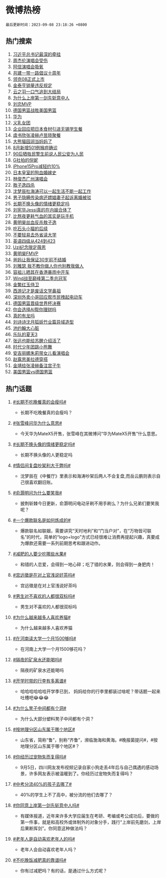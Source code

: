 # 微博热榜

`最后更新时间：2023-09-08 23:18:26 +0800`

## 热门搜索

1. [习近平总书记最深的牵挂](https://m.weibo.cn/search?containerid=100103type%3D1%26t%3D10%26q%3D%23%E4%B9%A0%E8%BF%91%E5%B9%B3%E6%80%BB%E4%B9%A6%E8%AE%B0%E6%9C%80%E6%B7%B1%E7%9A%84%E7%89%B5%E6%8C%82%23&stream_entry_id=51&isnewpage=1&extparam=seat%3D1%26stream_entry_id%3D51%26c_type%3D51%26dgr%3D0%26filter_type%3Drealtimehot%26cate%3D10103%26pos%3D0%26display_time%3D1694186304%26pre_seqid%3D169418630406803265821)
1. [周杰伦演唱会受伤](https://m.weibo.cn/search?containerid=100103type%3D1%26t%3D10%26q%3D%23%E5%91%A8%E6%9D%B0%E4%BC%A6%E6%BC%94%E5%94%B1%E4%BC%9A%E5%8F%97%E4%BC%A4%23&stream_entry_id=31&isnewpage=1&extparam=seat%3D1%26flag%3D4%26stream_entry_id%3D31%26c_type%3D31%26band_rank%3D1%26cate%3D5001%26dgr%3D0%26lcate%3D5001%26pos%3D0%26realpos%3D1%26q%3D%2523%25E5%2591%25A8%25E6%259D%25B0%25E4%25BC%25A6%25E6%25BC%2594%25E5%2594%25B1%25E4%25BC%259A%25E5%258F%2597%25E4%25BC%25A4%2523%26filter_type%3Drealtimehot%26display_time%3D1694186304%26pre_seqid%3D169418630406803265821)
1. [阿信演唱会吸氧](https://m.weibo.cn/search?containerid=100103type%3D1%26t%3D10%26q%3D%23%E9%98%BF%E4%BF%A1%E6%BC%94%E5%94%B1%E4%BC%9A%E5%90%B8%E6%B0%A7%23&stream_entry_id=31&isnewpage=1&extparam=seat%3D1%26flag%3D1%26stream_entry_id%3D31%26c_type%3D31%26band_rank%3D2%26cate%3D5001%26dgr%3D0%26lcate%3D5001%26pos%3D1%26realpos%3D2%26q%3D%2523%25E9%2598%25BF%25E4%25BF%25A1%25E6%25BC%2594%25E5%2594%25B1%25E4%25BC%259A%25E5%2590%25B8%25E6%25B0%25A7%2523%26filter_type%3Drealtimehot%26display_time%3D1694186304%26pre_seqid%3D169418630406803265821)
1. [共建一带一路倡议十周年](https://m.weibo.cn/search?containerid=100103type%3D1%26t%3D10%26q%3D%23%E5%85%B1%E5%BB%BA%E4%B8%80%E5%B8%A6%E4%B8%80%E8%B7%AF%E5%80%A1%E8%AE%AE%E5%8D%81%E5%91%A8%E5%B9%B4%23&stream_entry_id=31&isnewpage=1&extparam=seat%3D1%26flag%3D0%26stream_entry_id%3D31%26c_type%3D31%26band_rank%3D3%26cate%3D5001%26dgr%3D0%26lcate%3D5001%26pos%3D2%26realpos%3D3%26q%3D%2523%25E5%2585%25B1%25E5%25BB%25BA%25E4%25B8%2580%25E5%25B8%25A6%25E4%25B8%2580%25E8%25B7%25AF%25E5%2580%25A1%25E8%25AE%25AE%25E5%258D%2581%25E5%2591%25A8%25E5%25B9%25B4%2523%26filter_type%3Drealtimehot%26display_time%3D1694186304%26pre_seqid%3D169418630406803265821)
1. [领克08正式上市](https://m.weibo.cn/search?containerid=100103type%3D1%26t%3D10%26q%3D%23%E9%A2%86%E5%85%8B08%E6%AD%A3%E5%BC%8F%E4%B8%8A%E5%B8%82%23&stream_entry_id=31&isnewpage=1&extparam=seat%3D1%26adid%3D202135%26is_ad_pos%3D1%26c_type%3D31%26band_rank%3D4%26cate%3D5001%26topic_ad%3D1%26dgr%3D0%26filter_type%3Drealtimehot%26lcate%3D5001%26pos%3D3%26q%3D%2523%25E9%25A2%2586%25E5%2585%258B08%25E6%25AD%25A3%25E5%25BC%258F%25E4%25B8%258A%25E5%25B8%2582%2523%26stream_entry_id%3D31%26display_time%3D1694186304%26pre_seqid%3D169418630406803265821)
1. [金泰亨销量违反规定](https://m.weibo.cn/search?containerid=100103type%3D1%26t%3D10%26q%3D%23%E9%87%91%E6%B3%B0%E4%BA%A8%E9%94%80%E9%87%8F%E8%BF%9D%E5%8F%8D%E8%A7%84%E5%AE%9A%23&stream_entry_id=31&isnewpage=1&extparam=seat%3D1%26flag%3D1%26stream_entry_id%3D31%26c_type%3D31%26band_rank%3D4%26cate%3D5001%26dgr%3D0%26lcate%3D5001%26pos%3D4%26realpos%3D4%26q%3D%2523%25E9%2587%2591%25E6%25B3%25B0%25E4%25BA%25A8%25E9%2594%2580%25E9%2587%258F%25E8%25BF%259D%25E5%258F%258D%25E8%25A7%2584%25E5%25AE%259A%2523%26filter_type%3Drealtimehot%26display_time%3D1694186304%26pre_seqid%3D169418630406803265821)
1. [云之羽一口气追到大结局](https://m.weibo.cn/search?containerid=100103type%3D1%26t%3D10%26q%3D%23%E4%BA%91%E4%B9%8B%E7%BE%BD%E4%B8%80%E5%8F%A3%E6%B0%94%E8%BF%BD%E5%88%B0%E5%A4%A7%E7%BB%93%E5%B1%80%23&stream_entry_id=31&isnewpage=1&extparam=seat%3D1%26flag%3D0%26stream_entry_id%3D31%26c_type%3D31%26band_rank%3D5%26cate%3D5001%26dgr%3D0%26lcate%3D5001%26pos%3D5%26realpos%3D5%26q%3D%2523%25E4%25BA%2591%25E4%25B9%258B%25E7%25BE%25BD%25E4%25B8%2580%25E5%258F%25A3%25E6%25B0%2594%25E8%25BF%25BD%25E5%2588%25B0%25E5%25A4%25A7%25E7%25BB%2593%25E5%25B1%2580%2523%26filter_type%3Drealtimehot%26display_time%3D1694186304%26pre_seqid%3D169418630406803265821)
1. [为什么上岸第一剑先斩意中人](https://m.weibo.cn/search?containerid=100103type%3D1%26t%3D10%26q%3D%23%E4%B8%BA%E4%BB%80%E4%B9%88%E4%B8%8A%E5%B2%B8%E7%AC%AC%E4%B8%80%E5%89%91%E5%85%88%E6%96%A9%E6%84%8F%E4%B8%AD%E4%BA%BA%23&stream_entry_id=31&isnewpage=1&extparam=seat%3D1%26flag%3D0%26stream_entry_id%3D31%26c_type%3D31%26band_rank%3D6%26cate%3D5001%26dgr%3D0%26lcate%3D5001%26pos%3D6%26realpos%3D6%26q%3D%2523%25E4%25B8%25BA%25E4%25BB%2580%25E4%25B9%2588%25E4%25B8%258A%25E5%25B2%25B8%25E7%25AC%25AC%25E4%25B8%2580%25E5%2589%2591%25E5%2585%2588%25E6%2596%25A9%25E6%2584%258F%25E4%25B8%25AD%25E4%25BA%25BA%2523%26filter_type%3Drealtimehot%26display_time%3D1694186304%26pre_seqid%3D169418630406803265821)
1. [刘恋MVP](https://m.weibo.cn/search?containerid=100103type%3D1%26t%3D10%26q%3D%E5%88%98%E6%81%8BMVP&stream_entry_id=31&isnewpage=1&extparam=seat%3D1%26flag%3D1%26stream_entry_id%3D31%26c_type%3D31%26band_rank%3D7%26cate%3D5001%26dgr%3D0%26lcate%3D5001%26pos%3D7%26realpos%3D7%26q%3D%25E5%2588%2598%25E6%2581%258BMVP%26filter_type%3Drealtimehot%26display_time%3D1694186304%26pre_seqid%3D169418630406803265821)
1. [德国男篮战胜美国男篮](https://m.weibo.cn/search?containerid=100103type%3D1%26t%3D10%26q%3D%23%E5%BE%B7%E5%9B%BD%E7%94%B7%E7%AF%AE%E6%88%98%E8%83%9C%E7%BE%8E%E5%9B%BD%E7%94%B7%E7%AF%AE%23&stream_entry_id=31&isnewpage=1&extparam=seat%3D1%26flag%3D1%26stream_entry_id%3D31%26c_type%3D31%26band_rank%3D8%26cate%3D5001%26dgr%3D0%26lcate%3D5001%26pos%3D8%26realpos%3D8%26q%3D%2523%25E5%25BE%25B7%25E5%259B%25BD%25E7%2594%25B7%25E7%25AF%25AE%25E6%2588%2598%25E8%2583%259C%25E7%25BE%258E%25E5%259B%25BD%25E7%2594%25B7%25E7%25AF%25AE%2523%26filter_type%3Drealtimehot%26display_time%3D1694186304%26pre_seqid%3D169418630406803265821)
1. [华为](https://m.weibo.cn/search?containerid=100103type%3D1%26t%3D10%26q%3D%E5%8D%8E%E4%B8%BA&stream_entry_id=31&isnewpage=1&extparam=seat%3D1%26flag%3D16%26stream_entry_id%3D31%26c_type%3D31%26band_rank%3D9%26cate%3D5001%26dgr%3D0%26lcate%3D5001%26pos%3D9%26realpos%3D9%26q%3D%25E5%258D%258E%25E4%25B8%25BA%26filter_type%3Drealtimehot%26display_time%3D1694186304%26pre_seqid%3D169418630406803265821)
1. [义乳女团](https://m.weibo.cn/search?containerid=100103type%3D1%26t%3D10%26q%3D%E4%B9%89%E4%B9%B3%E5%A5%B3%E5%9B%A2&stream_entry_id=31&isnewpage=1&extparam=seat%3D1%26flag%3D0%26stream_entry_id%3D31%26c_type%3D31%26band_rank%3D10%26cate%3D5001%26dgr%3D0%26lcate%3D5001%26pos%3D10%26realpos%3D10%26q%3D%25E4%25B9%2589%25E4%25B9%25B3%25E5%25A5%25B3%25E5%259B%25A2%26filter_type%3Drealtimehot%26display_time%3D1694186304%26pre_seqid%3D169418630406803265821)
1. [企业回应把日本食材引进无锡学生餐](https://m.weibo.cn/search?containerid=100103type%3D1%26t%3D10%26q%3D%23%E4%BC%81%E4%B8%9A%E5%9B%9E%E5%BA%94%E6%8A%8A%E6%97%A5%E6%9C%AC%E9%A3%9F%E6%9D%90%E5%BC%95%E8%BF%9B%E6%97%A0%E9%94%A1%E5%AD%A6%E7%94%9F%E9%A4%90%23&stream_entry_id=31&isnewpage=1&extparam=seat%3D1%26flag%3D1%26stream_entry_id%3D31%26c_type%3D31%26band_rank%3D11%26cate%3D5001%26dgr%3D0%26lcate%3D5001%26pos%3D11%26realpos%3D11%26q%3D%2523%25E4%25BC%2581%25E4%25B8%259A%25E5%259B%259E%25E5%25BA%2594%25E6%258A%258A%25E6%2597%25A5%25E6%259C%25AC%25E9%25A3%259F%25E6%259D%2590%25E5%25BC%2595%25E8%25BF%259B%25E6%2597%25A0%25E9%2594%25A1%25E5%25AD%25A6%25E7%2594%259F%25E9%25A4%2590%2523%26filter_type%3Drealtimehot%26display_time%3D1694186304%26pre_seqid%3D169418630406803265821)
1. [虞书欣张凌赫卢昱晓聚餐](https://m.weibo.cn/search?containerid=100103type%3D1%26t%3D10%26q%3D%23%E8%99%9E%E4%B9%A6%E6%AC%A3%E5%BC%A0%E5%87%8C%E8%B5%AB%E5%8D%A2%E6%98%B1%E6%99%93%E8%81%9A%E9%A4%90%23&stream_entry_id=31&isnewpage=1&extparam=seat%3D1%26flag%3D0%26stream_entry_id%3D31%26c_type%3D31%26band_rank%3D12%26cate%3D5001%26dgr%3D0%26lcate%3D5001%26pos%3D12%26realpos%3D12%26q%3D%2523%25E8%2599%259E%25E4%25B9%25A6%25E6%25AC%25A3%25E5%25BC%25A0%25E5%2587%258C%25E8%25B5%25AB%25E5%258D%25A2%25E6%2598%25B1%25E6%2599%2593%25E8%2581%259A%25E9%25A4%2590%2523%26filter_type%3Drealtimehot%26display_time%3D1694186304%26pre_seqid%3D169418630406803265821)
1. [大熊猫园润当妈妈了](https://m.weibo.cn/search?containerid=100103type%3D1%26t%3D10%26q%3D%23%E5%A4%A7%E7%86%8A%E7%8C%AB%E5%9B%AD%E6%B6%A6%E5%BD%93%E5%A6%88%E5%A6%88%E4%BA%86%23&stream_entry_id=31&isnewpage=1&extparam=seat%3D1%26flag%3D0%26stream_entry_id%3D31%26c_type%3D31%26band_rank%3D13%26cate%3D5001%26dgr%3D0%26lcate%3D5001%26pos%3D13%26realpos%3D13%26q%3D%2523%25E5%25A4%25A7%25E7%2586%258A%25E7%258C%25AB%25E5%259B%25AD%25E6%25B6%25A6%25E5%25BD%2593%25E5%25A6%2588%25E5%25A6%2588%25E4%25BA%2586%2523%26filter_type%3Drealtimehot%26display_time%3D1694186304%26pre_seqid%3D169418630406803265821)
1. [8月新增501例猴痘确诊](https://m.weibo.cn/search?containerid=100103type%3D1%26t%3D10%26q%3D%238%E6%9C%88%E6%96%B0%E5%A2%9E501%E4%BE%8B%E7%8C%B4%E7%97%98%E7%A1%AE%E8%AF%8A%23&stream_entry_id=31&isnewpage=1&extparam=seat%3D1%26flag%3D0%26stream_entry_id%3D31%26c_type%3D31%26band_rank%3D14%26cate%3D5001%26dgr%3D0%26lcate%3D5001%26pos%3D14%26realpos%3D14%26q%3D%25238%25E6%259C%2588%25E6%2596%25B0%25E5%25A2%259E501%25E4%25BE%258B%25E7%258C%25B4%25E7%2597%2598%25E7%25A1%25AE%25E8%25AF%258A%2523%26filter_type%3Drealtimehot%26display_time%3D1694186304%26pre_seqid%3D169418630406803265821)
1. [90后牺牲民警生前说人民公安为人民](https://m.weibo.cn/search?containerid=100103type%3D1%26t%3D10%26q%3D%2390%E5%90%8E%E7%89%BA%E7%89%B2%E6%B0%91%E8%AD%A6%E7%94%9F%E5%89%8D%E8%AF%B4%E4%BA%BA%E6%B0%91%E5%85%AC%E5%AE%89%E4%B8%BA%E4%BA%BA%E6%B0%91%23&stream_entry_id=31&isnewpage=1&extparam=seat%3D1%26flag%3D32768%26stream_entry_id%3D31%26c_type%3D31%26band_rank%3D15%26cate%3D5001%26dgr%3D0%26lcate%3D5001%26pos%3D15%26realpos%3D15%26q%3D%252390%25E5%2590%258E%25E7%2589%25BA%25E7%2589%25B2%25E6%25B0%2591%25E8%25AD%25A6%25E7%2594%259F%25E5%2589%258D%25E8%25AF%25B4%25E4%25BA%25BA%25E6%25B0%2591%25E5%2585%25AC%25E5%25AE%2589%25E4%25B8%25BA%25E4%25BA%25BA%25E6%25B0%2591%2523%26filter_type%3Drealtimehot%26display_time%3D1694186304%26pre_seqid%3D169418630406803265821)
1. [G社拍的倪妮](https://m.weibo.cn/search?containerid=100103type%3D1%26t%3D10%26q%3D%23G%E7%A4%BE%E6%8B%8D%E7%9A%84%E5%80%AA%E5%A6%AE%23&stream_entry_id=31&isnewpage=1&extparam=seat%3D1%26flag%3D1%26stream_entry_id%3D31%26c_type%3D31%26band_rank%3D16%26cate%3D5001%26dgr%3D0%26lcate%3D5001%26pos%3D16%26realpos%3D16%26q%3D%2523G%25E7%25A4%25BE%25E6%258B%258D%25E7%259A%2584%25E5%2580%25AA%25E5%25A6%25AE%2523%26filter_type%3Drealtimehot%26display_time%3D1694186304%26pre_seqid%3D169418630406803265821)
1. [iPhone15Pro减轻约10%](https://m.weibo.cn/search?containerid=100103type%3D1%26t%3D10%26q%3D%23iPhone15Pro%E5%87%8F%E8%BD%BB%E7%BA%A610%25%23&stream_entry_id=31&isnewpage=1&extparam=seat%3D1%26flag%3D1%26stream_entry_id%3D31%26c_type%3D31%26band_rank%3D17%26cate%3D5001%26dgr%3D0%26lcate%3D5001%26pos%3D17%26realpos%3D17%26q%3D%2523iPhone15Pro%25E5%2587%258F%25E8%25BD%25BB%25E7%25BA%25A610%2525%2523%26filter_type%3Drealtimehot%26display_time%3D1694186304%26pre_seqid%3D169418630406803265821)
1. [日本皇室的狗血婚嫁史](https://m.weibo.cn/search?containerid=100103type%3D1%26t%3D10%26q%3D%E6%97%A5%E6%9C%AC%E7%9A%87%E5%AE%A4%E7%9A%84%E7%8B%97%E8%A1%80%E5%A9%9A%E5%AB%81%E5%8F%B2&stream_entry_id=31&isnewpage=1&extparam=seat%3D1%26flag%3D0%26stream_entry_id%3D31%26c_type%3D31%26band_rank%3D18%26cate%3D5001%26dgr%3D0%26lcate%3D5001%26pos%3D18%26realpos%3D18%26q%3D%25E6%2597%25A5%25E6%259C%25AC%25E7%259A%2587%25E5%25AE%25A4%25E7%259A%2584%25E7%258B%2597%25E8%25A1%2580%25E5%25A9%259A%25E5%25AB%2581%25E5%258F%25B2%26filter_type%3Drealtimehot%26display_time%3D1694186304%26pre_seqid%3D169418630406803265821)
1. [林俊杰广州演唱会](https://m.weibo.cn/search?containerid=100103type%3D1%26t%3D10%26q%3D%E6%9E%97%E4%BF%8A%E6%9D%B0%E5%B9%BF%E5%B7%9E%E6%BC%94%E5%94%B1%E4%BC%9A&stream_entry_id=31&isnewpage=1&extparam=seat%3D1%26flag%3D0%26stream_entry_id%3D31%26c_type%3D31%26band_rank%3D19%26cate%3D5001%26dgr%3D0%26lcate%3D5001%26pos%3D19%26realpos%3D19%26q%3D%25E6%259E%2597%25E4%25BF%258A%25E6%259D%25B0%25E5%25B9%25BF%25E5%25B7%259E%25E6%25BC%2594%25E5%2594%25B1%25E4%25BC%259A%26filter_type%3Drealtimehot%26display_time%3D1694186304%26pre_seqid%3D169418630406803265821)
1. [敖子逸四杀](https://m.weibo.cn/search?containerid=100103type%3D1%26t%3D10%26q%3D%23%E6%95%96%E5%AD%90%E9%80%B8%E5%9B%9B%E6%9D%80%23&stream_entry_id=31&isnewpage=1&extparam=seat%3D1%26flag%3D1%26stream_entry_id%3D31%26c_type%3D31%26band_rank%3D20%26cate%3D5001%26dgr%3D0%26lcate%3D5001%26pos%3D20%26realpos%3D20%26q%3D%2523%25E6%2595%2596%25E5%25AD%2590%25E9%2580%25B8%25E5%259B%259B%25E6%259D%2580%2523%26filter_type%3Drealtimehot%26display_time%3D1694186304%26pre_seqid%3D169418630406803265821)
1. [沈梦辰杜海涛可以一起生活不能一起工作](https://m.weibo.cn/search?containerid=100103type%3D1%26t%3D10%26q%3D%23%E6%B2%88%E6%A2%A6%E8%BE%B0%E6%9D%9C%E6%B5%B7%E6%B6%9B%E5%8F%AF%E4%BB%A5%E4%B8%80%E8%B5%B7%E7%94%9F%E6%B4%BB%E4%B8%8D%E8%83%BD%E4%B8%80%E8%B5%B7%E5%B7%A5%E4%BD%9C%23&stream_entry_id=31&isnewpage=1&extparam=seat%3D1%26flag%3D2%26stream_entry_id%3D31%26c_type%3D31%26band_rank%3D21%26cate%3D5001%26dgr%3D0%26lcate%3D5001%26pos%3D21%26realpos%3D21%26q%3D%2523%25E6%25B2%2588%25E6%25A2%25A6%25E8%25BE%25B0%25E6%259D%259C%25E6%25B5%25B7%25E6%25B6%259B%25E5%258F%25AF%25E4%25BB%25A5%25E4%25B8%2580%25E8%25B5%25B7%25E7%2594%259F%25E6%25B4%25BB%25E4%25B8%258D%25E8%2583%25BD%25E4%25B8%2580%25E8%25B5%25B7%25E5%25B7%25A5%25E4%25BD%259C%2523%26filter_type%3Drealtimehot%26display_time%3D1694186304%26pre_seqid%3D169418630406803265821)
1. [男子隐瞒传染病还嫖娼妻子起诉离婚被驳](https://m.weibo.cn/search?containerid=100103type%3D1%26t%3D10%26q%3D%23%E7%94%B7%E5%AD%90%E9%9A%90%E7%9E%92%E4%BC%A0%E6%9F%93%E7%97%85%E8%BF%98%E5%AB%96%E5%A8%BC%E5%A6%BB%E5%AD%90%E8%B5%B7%E8%AF%89%E7%A6%BB%E5%A9%9A%E8%A2%AB%E9%A9%B3%23&stream_entry_id=31&isnewpage=1&extparam=seat%3D1%26flag%3D1%26stream_entry_id%3D31%26c_type%3D31%26band_rank%3D22%26cate%3D5001%26dgr%3D0%26lcate%3D5001%26pos%3D22%26realpos%3D22%26q%3D%2523%25E7%2594%25B7%25E5%25AD%2590%25E9%259A%2590%25E7%259E%2592%25E4%25BC%25A0%25E6%259F%2593%25E7%2597%2585%25E8%25BF%2598%25E5%25AB%2596%25E5%25A8%25BC%25E5%25A6%25BB%25E5%25AD%2590%25E8%25B5%25B7%25E8%25AF%2589%25E7%25A6%25BB%25E5%25A9%259A%25E8%25A2%25AB%25E9%25A9%25B3%2523%26filter_type%3Drealtimehot%26display_time%3D1694186304%26pre_seqid%3D169418630406803265821)
1. [长期不换头像的情绪更稳定吗](https://m.weibo.cn/search?containerid=100103type%3D1%26t%3D10%26q%3D%23%E9%95%BF%E6%9C%9F%E4%B8%8D%E6%8D%A2%E5%A4%B4%E5%83%8F%E7%9A%84%E6%83%85%E7%BB%AA%E6%9B%B4%E7%A8%B3%E5%AE%9A%E5%90%97%23&stream_entry_id=31&isnewpage=1&extparam=seat%3D1%26flag%3D1%26stream_entry_id%3D31%26c_type%3D31%26band_rank%3D23%26cate%3D5001%26dgr%3D0%26lcate%3D5001%26pos%3D23%26realpos%3D23%26q%3D%2523%25E9%2595%25BF%25E6%259C%259F%25E4%25B8%258D%25E6%258D%25A2%25E5%25A4%25B4%25E5%2583%258F%25E7%259A%2584%25E6%2583%2585%25E7%25BB%25AA%25E6%259B%25B4%25E7%25A8%25B3%25E5%25AE%259A%25E5%2590%2597%2523%26filter_type%3Drealtimehot%26display_time%3D1694186304%26pre_seqid%3D169418630406803265821)
1. [刘宪华Jessi真的在内娱合体了](https://m.weibo.cn/search?containerid=100103type%3D1%26t%3D10%26q%3D%23%E5%88%98%E5%AE%AA%E5%8D%8EJessi%E7%9C%9F%E7%9A%84%E5%9C%A8%E5%86%85%E5%A8%B1%E5%90%88%E4%BD%93%E4%BA%86%23&stream_entry_id=31&isnewpage=1&extparam=seat%3D1%26flag%3D1%26stream_entry_id%3D31%26c_type%3D31%26band_rank%3D24%26cate%3D5001%26dgr%3D0%26lcate%3D5001%26pos%3D24%26realpos%3D24%26q%3D%2523%25E5%2588%2598%25E5%25AE%25AA%25E5%258D%258EJessi%25E7%259C%259F%25E7%259A%2584%25E5%259C%25A8%25E5%2586%2585%25E5%25A8%25B1%25E5%2590%2588%25E4%25BD%2593%25E4%25BA%2586%2523%26filter_type%3Drealtimehot%26display_time%3D1694186304%26pre_seqid%3D169418630406803265821)
1. [比熬夜更耗气血的其实是玩手机](https://m.weibo.cn/search?containerid=100103type%3D1%26t%3D10%26q%3D%23%E6%AF%94%E7%86%AC%E5%A4%9C%E6%9B%B4%E8%80%97%E6%B0%94%E8%A1%80%E7%9A%84%E5%85%B6%E5%AE%9E%E6%98%AF%E7%8E%A9%E6%89%8B%E6%9C%BA%23&stream_entry_id=31&isnewpage=1&extparam=seat%3D1%26flag%3D0%26stream_entry_id%3D31%26c_type%3D31%26band_rank%3D25%26cate%3D5001%26dgr%3D0%26lcate%3D5001%26pos%3D25%26realpos%3D25%26q%3D%2523%25E6%25AF%2594%25E7%2586%25AC%25E5%25A4%259C%25E6%259B%25B4%25E8%2580%2597%25E6%25B0%2594%25E8%25A1%2580%25E7%259A%2584%25E5%2585%25B6%25E5%25AE%259E%25E6%2598%25AF%25E7%258E%25A9%25E6%2589%258B%25E6%259C%25BA%2523%26filter_type%3Drealtimehot%26display_time%3D1694186304%26pre_seqid%3D169418630406803265821)
1. [黄明昊丝血反杀敖子逸](https://m.weibo.cn/search?containerid=100103type%3D1%26t%3D10%26q%3D%23%E9%BB%84%E6%98%8E%E6%98%8A%E4%B8%9D%E8%A1%80%E5%8F%8D%E6%9D%80%E6%95%96%E5%AD%90%E9%80%B8%23&stream_entry_id=31&isnewpage=1&extparam=seat%3D1%26flag%3D1%26stream_entry_id%3D31%26c_type%3D31%26band_rank%3D26%26cate%3D5001%26dgr%3D0%26lcate%3D5001%26pos%3D26%26realpos%3D26%26q%3D%2523%25E9%25BB%2584%25E6%2598%258E%25E6%2598%258A%25E4%25B8%259D%25E8%25A1%2580%25E5%258F%258D%25E6%259D%2580%25E6%2595%2596%25E5%25AD%2590%25E9%2580%25B8%2523%26filter_type%3Drealtimehot%26display_time%3D1694186304%26pre_seqid%3D169418630406803265821)
1. [吃石头小猫的后续](https://m.weibo.cn/search?containerid=100103type%3D1%26t%3D10%26q%3D%23%E5%90%83%E7%9F%B3%E5%A4%B4%E5%B0%8F%E7%8C%AB%E7%9A%84%E5%90%8E%E7%BB%AD%23&stream_entry_id=31&isnewpage=1&extparam=seat%3D1%26flag%3D0%26stream_entry_id%3D31%26c_type%3D31%26band_rank%3D27%26cate%3D5001%26dgr%3D0%26lcate%3D5001%26pos%3D27%26realpos%3D27%26q%3D%2523%25E5%2590%2583%25E7%259F%25B3%25E5%25A4%25B4%25E5%25B0%258F%25E7%258C%25AB%25E7%259A%2584%25E5%2590%258E%25E7%25BB%25AD%2523%26filter_type%3Drealtimehot%26display_time%3D1694186304%26pre_seqid%3D169418630406803265821)
1. [不要轻易去外省读大学](https://m.weibo.cn/search?containerid=100103type%3D1%26t%3D10%26q%3D%23%E4%B8%8D%E8%A6%81%E8%BD%BB%E6%98%93%E5%8E%BB%E5%A4%96%E7%9C%81%E8%AF%BB%E5%A4%A7%E5%AD%A6%23&stream_entry_id=31&isnewpage=1&extparam=seat%3D1%26flag%3D1%26stream_entry_id%3D31%26c_type%3D31%26band_rank%3D28%26cate%3D5001%26dgr%3D0%26lcate%3D5001%26pos%3D28%26realpos%3D28%26q%3D%2523%25E4%25B8%258D%25E8%25A6%2581%25E8%25BD%25BB%25E6%2598%2593%25E5%258E%25BB%25E5%25A4%2596%25E7%259C%2581%25E8%25AF%25BB%25E5%25A4%25A7%25E5%25AD%25A6%2523%26filter_type%3Drealtimehot%26display_time%3D1694186304%26pre_seqid%3D169418630406803265821)
1. [英语四级从424到423](https://m.weibo.cn/search?containerid=100103type%3D1%26t%3D10%26q%3D%E8%8B%B1%E8%AF%AD%E5%9B%9B%E7%BA%A7%E4%BB%8E424%E5%88%B0423&stream_entry_id=31&isnewpage=1&extparam=seat%3D1%26flag%3D0%26stream_entry_id%3D31%26c_type%3D31%26band_rank%3D29%26cate%3D5001%26dgr%3D0%26lcate%3D5001%26pos%3D29%26realpos%3D29%26q%3D%25E8%258B%25B1%25E8%25AF%25AD%25E5%259B%259B%25E7%25BA%25A7%25E4%25BB%258E424%25E5%2588%25B0423%26filter_type%3Drealtimehot%26display_time%3D1694186304%26pre_seqid%3D169418630406803265821)
1. [Uzi纪念限定薇恩](https://m.weibo.cn/search?containerid=100103type%3D1%26t%3D10%26q%3D%23Uzi%E7%BA%AA%E5%BF%B5%E9%99%90%E5%AE%9A%E8%96%87%E6%81%A9%23&stream_entry_id=31&isnewpage=1&extparam=seat%3D1%26flag%3D0%26stream_entry_id%3D31%26c_type%3D31%26band_rank%3D30%26cate%3D5001%26dgr%3D0%26lcate%3D5001%26pos%3D30%26realpos%3D30%26q%3D%2523Uzi%25E7%25BA%25AA%25E5%25BF%25B5%25E9%2599%2590%25E5%25AE%259A%25E8%2596%2587%25E6%2581%25A9%2523%26filter_type%3Drealtimehot%26display_time%3D1694186304%26pre_seqid%3D169418630406803265821)
1. [黄明昊FMVP](https://m.weibo.cn/search?containerid=100103type%3D1%26t%3D10%26q%3D%23%E9%BB%84%E6%98%8E%E6%98%8AFMVP%23&stream_entry_id=31&isnewpage=1&extparam=seat%3D1%26flag%3D1%26stream_entry_id%3D31%26c_type%3D31%26band_rank%3D31%26cate%3D5001%26dgr%3D0%26lcate%3D5001%26pos%3D31%26realpos%3D31%26q%3D%2523%25E9%25BB%2584%25E6%2598%258E%25E6%2598%258AFMVP%2523%26filter_type%3Drealtimehot%26display_time%3D1694186304%26pre_seqid%3D169418630406803265821)
1. [爸妈让我保证30岁前不结婚](https://m.weibo.cn/search?containerid=100103type%3D1%26t%3D10%26q%3D%23%E7%88%B8%E5%A6%88%E8%AE%A9%E6%88%91%E4%BF%9D%E8%AF%8130%E5%B2%81%E5%89%8D%E4%B8%8D%E7%BB%93%E5%A9%9A%23&stream_entry_id=31&isnewpage=1&extparam=seat%3D1%26flag%3D0%26stream_entry_id%3D31%26c_type%3D31%26band_rank%3D32%26cate%3D5001%26dgr%3D0%26lcate%3D5001%26pos%3D32%26realpos%3D32%26q%3D%2523%25E7%2588%25B8%25E5%25A6%2588%25E8%25AE%25A9%25E6%2588%2591%25E4%25BF%259D%25E8%25AF%258130%25E5%25B2%2581%25E5%2589%258D%25E4%25B8%258D%25E7%25BB%2593%25E5%25A9%259A%2523%26filter_type%3Drealtimehot%26display_time%3D1694186304%26pre_seqid%3D169418630406803265821)
1. [刘雅瑟 我不教你做人你也别教我做人](https://m.weibo.cn/search?containerid=100103type%3D1%26t%3D10%26q%3D%E5%88%98%E9%9B%85%E7%91%9F+%E6%88%91%E4%B8%8D%E6%95%99%E4%BD%A0%E5%81%9A%E4%BA%BA%E4%BD%A0%E4%B9%9F%E5%88%AB%E6%95%99%E6%88%91%E5%81%9A%E4%BA%BA&stream_entry_id=31&isnewpage=1&extparam=seat%3D1%26flag%3D0%26stream_entry_id%3D31%26c_type%3D31%26band_rank%3D33%26cate%3D5001%26dgr%3D0%26lcate%3D5001%26pos%3D33%26realpos%3D33%26q%3D%25E5%2588%2598%25E9%259B%2585%25E7%2591%259F%2520%25E6%2588%2591%25E4%25B8%258D%25E6%2595%2599%25E4%25BD%25A0%25E5%2581%259A%25E4%25BA%25BA%25E4%25BD%25A0%25E4%25B9%259F%25E5%2588%25AB%25E6%2595%2599%25E6%2588%2591%25E5%2581%259A%25E4%25BA%25BA%26filter_type%3Drealtimehot%26display_time%3D1694186304%26pre_seqid%3D169418630406803265821)
1. [容祖儿晒其在香港暴雨中开车](https://m.weibo.cn/search?containerid=100103type%3D1%26t%3D10%26q%3D%23%E5%AE%B9%E7%A5%96%E5%84%BF%E6%99%92%E5%85%B6%E5%9C%A8%E9%A6%99%E6%B8%AF%E6%9A%B4%E9%9B%A8%E4%B8%AD%E5%BC%80%E8%BD%A6%23&stream_entry_id=31&isnewpage=1&extparam=seat%3D1%26flag%3D0%26stream_entry_id%3D31%26c_type%3D31%26band_rank%3D34%26cate%3D5001%26dgr%3D0%26lcate%3D5001%26pos%3D34%26realpos%3D34%26q%3D%2523%25E5%25AE%25B9%25E7%25A5%2596%25E5%2584%25BF%25E6%2599%2592%25E5%2585%25B6%25E5%259C%25A8%25E9%25A6%2599%25E6%25B8%25AF%25E6%259A%25B4%25E9%259B%25A8%25E4%25B8%25AD%25E5%25BC%2580%25E8%25BD%25A6%2523%26filter_type%3Drealtimehot%26display_time%3D1694186304%26pre_seqid%3D169418630406803265821)
1. [Wind战至巅峰第二季总冠军](https://m.weibo.cn/search?containerid=100103type%3D1%26t%3D10%26q%3D%23Wind%E6%88%98%E8%87%B3%E5%B7%85%E5%B3%B0%E7%AC%AC%E4%BA%8C%E5%AD%A3%E6%80%BB%E5%86%A0%E5%86%9B%23&stream_entry_id=31&isnewpage=1&extparam=seat%3D1%26flag%3D1%26stream_entry_id%3D31%26c_type%3D31%26band_rank%3D35%26cate%3D5001%26dgr%3D0%26lcate%3D5001%26pos%3D35%26realpos%3D35%26q%3D%2523Wind%25E6%2588%2598%25E8%2587%25B3%25E5%25B7%2585%25E5%25B3%25B0%25E7%25AC%25AC%25E4%25BA%258C%25E5%25AD%25A3%25E6%2580%25BB%25E5%2586%25A0%25E5%2586%259B%2523%26filter_type%3Drealtimehot%26display_time%3D1694186304%26pre_seqid%3D169418630406803265821)
1. [金繁红玉侍卫](https://m.weibo.cn/search?containerid=100103type%3D1%26t%3D10%26q%3D%E9%87%91%E7%B9%81%E7%BA%A2%E7%8E%89%E4%BE%8D%E5%8D%AB&stream_entry_id=31&isnewpage=1&extparam=seat%3D1%26flag%3D0%26stream_entry_id%3D31%26c_type%3D31%26band_rank%3D36%26cate%3D5001%26dgr%3D0%26lcate%3D5001%26pos%3D36%26realpos%3D36%26q%3D%25E9%2587%2591%25E7%25B9%2581%25E7%25BA%25A2%25E7%258E%2589%25E4%25BE%258D%25E5%258D%25AB%26filter_type%3Drealtimehot%26display_time%3D1694186304%26pre_seqid%3D169418630406803265821)
1. [西游记才是废话文学鼻祖](https://m.weibo.cn/search?containerid=100103type%3D1%26t%3D10%26q%3D%E8%A5%BF%E6%B8%B8%E8%AE%B0%E6%89%8D%E6%98%AF%E5%BA%9F%E8%AF%9D%E6%96%87%E5%AD%A6%E9%BC%BB%E7%A5%96&stream_entry_id=31&isnewpage=1&extparam=seat%3D1%26flag%3D0%26stream_entry_id%3D31%26c_type%3D31%26band_rank%3D37%26cate%3D5001%26dgr%3D0%26lcate%3D5001%26pos%3D37%26realpos%3D37%26q%3D%25E8%25A5%25BF%25E6%25B8%25B8%25E8%25AE%25B0%25E6%2589%258D%25E6%2598%25AF%25E5%25BA%259F%25E8%25AF%259D%25E6%2596%2587%25E5%25AD%25A6%25E9%25BC%25BB%25E7%25A5%2596%26filter_type%3Drealtimehot%26display_time%3D1694186304%26pre_seqid%3D169418630406803265821)
1. [深圳外卖小哥回应帮市民拽起电动车](https://m.weibo.cn/search?containerid=100103type%3D1%26t%3D10%26q%3D%23%E6%B7%B1%E5%9C%B3%E5%A4%96%E5%8D%96%E5%B0%8F%E5%93%A5%E5%9B%9E%E5%BA%94%E5%B8%AE%E5%B8%82%E6%B0%91%E6%8B%BD%E8%B5%B7%E7%94%B5%E5%8A%A8%E8%BD%A6%23&stream_entry_id=31&isnewpage=1&extparam=seat%3D1%26flag%3D32768%26stream_entry_id%3D31%26c_type%3D31%26band_rank%3D38%26cate%3D5001%26dgr%3D0%26lcate%3D5001%26pos%3D38%26realpos%3D38%26q%3D%2523%25E6%25B7%25B1%25E5%259C%25B3%25E5%25A4%2596%25E5%258D%2596%25E5%25B0%258F%25E5%2593%25A5%25E5%259B%259E%25E5%25BA%2594%25E5%25B8%25AE%25E5%25B8%2582%25E6%25B0%2591%25E6%258B%25BD%25E8%25B5%25B7%25E7%2594%25B5%25E5%258A%25A8%25E8%25BD%25A6%2523%26filter_type%3Drealtimehot%26display_time%3D1694186304%26pre_seqid%3D169418630406803265821)
1. [德国男篮晋级世界杯决赛](https://m.weibo.cn/search?containerid=100103type%3D1%26t%3D10%26q%3D%23%E5%BE%B7%E5%9B%BD%E7%94%B7%E7%AF%AE%E6%99%8B%E7%BA%A7%E4%B8%96%E7%95%8C%E6%9D%AF%E5%86%B3%E8%B5%9B%23&stream_entry_id=31&isnewpage=1&extparam=seat%3D1%26flag%3D1%26stream_entry_id%3D31%26c_type%3D31%26band_rank%3D39%26cate%3D5001%26dgr%3D0%26lcate%3D5001%26pos%3D39%26realpos%3D39%26q%3D%2523%25E5%25BE%25B7%25E5%259B%25BD%25E7%2594%25B7%25E7%25AF%25AE%25E6%2599%258B%25E7%25BA%25A7%25E4%25B8%2596%25E7%2595%258C%25E6%259D%25AF%25E5%2586%25B3%25E8%25B5%259B%2523%26filter_type%3Drealtimehot%26display_time%3D1694186304%26pre_seqid%3D169418630406803265821)
1. [你会选择AI帮你理财吗](https://m.weibo.cn/search?containerid=100103type%3D1%26t%3D10%26q%3D%23%E4%BD%A0%E4%BC%9A%E9%80%89%E6%8B%A9AI%E5%B8%AE%E4%BD%A0%E7%90%86%E8%B4%A2%E5%90%97%23&stream_entry_id=31&isnewpage=1&extparam=seat%3D1%26flag%3D0%26adid%3D202682%26c_type%3D31%26band_rank%3D40%26cate%3D5001%26dgr%3D0%26lcate%3D5001%26pos%3D40%26stream_entry_id%3D31%26realpos%3D40%26q%3D%2523%25E4%25BD%25A0%25E4%25BC%259A%25E9%2580%2589%25E6%258B%25A9AI%25E5%25B8%25AE%25E4%25BD%25A0%25E7%2590%2586%25E8%25B4%25A2%25E5%2590%2597%2523%26filter_type%3Drealtimehot%26display_time%3D1694186304%26pre_seqid%3D169418630406803265821)
1. [真的有龙吗](https://m.weibo.cn/search?containerid=100103type%3D1%26t%3D10%26q%3D%E7%9C%9F%E7%9A%84%E6%9C%89%E9%BE%99%E5%90%97&stream_entry_id=31&isnewpage=1&extparam=seat%3D1%26flag%3D0%26stream_entry_id%3D31%26c_type%3D31%26band_rank%3D41%26cate%3D5001%26dgr%3D0%26lcate%3D5001%26pos%3D41%26realpos%3D41%26q%3D%25E7%259C%259F%25E7%259A%2584%25E6%259C%2589%25E9%25BE%2599%25E5%2590%2597%26filter_type%3Drealtimehot%26display_time%3D1694186304%26pre_seqid%3D169418630406803265821)
1. [刘诗诗沈月狐妖竹业篇异域造型](https://m.weibo.cn/search?containerid=100103type%3D1%26t%3D10%26q%3D%23%E5%88%98%E8%AF%97%E8%AF%97%E6%B2%88%E6%9C%88%E7%8B%90%E5%A6%96%E7%AB%B9%E4%B8%9A%E7%AF%87%E5%BC%82%E5%9F%9F%E9%80%A0%E5%9E%8B%23&stream_entry_id=31&isnewpage=1&extparam=seat%3D1%26flag%3D0%26stream_entry_id%3D31%26c_type%3D31%26band_rank%3D42%26cate%3D5001%26dgr%3D0%26lcate%3D5001%26pos%3D42%26realpos%3D42%26q%3D%2523%25E5%2588%2598%25E8%25AF%2597%25E8%25AF%2597%25E6%25B2%2588%25E6%259C%2588%25E7%258B%2590%25E5%25A6%2596%25E7%25AB%25B9%25E4%25B8%259A%25E7%25AF%2587%25E5%25BC%2582%25E5%259F%259F%25E9%2580%25A0%25E5%259E%258B%2523%26filter_type%3Drealtimehot%26display_time%3D1694186304%26pre_seqid%3D169418630406803265821)
1. [池约翰大心脏](https://m.weibo.cn/search?containerid=100103type%3D1%26t%3D10%26q%3D%E6%B1%A0%E7%BA%A6%E7%BF%B0%E5%A4%A7%E5%BF%83%E8%84%8F&stream_entry_id=31&isnewpage=1&extparam=seat%3D1%26flag%3D1%26stream_entry_id%3D31%26c_type%3D31%26band_rank%3D43%26cate%3D5001%26dgr%3D0%26lcate%3D5001%26pos%3D43%26realpos%3D43%26q%3D%25E6%25B1%25A0%25E7%25BA%25A6%25E7%25BF%25B0%25E5%25A4%25A7%25E5%25BF%2583%25E8%2584%258F%26filter_type%3Drealtimehot%26display_time%3D1694186304%26pre_seqid%3D169418630406803265821)
1. [乐队的夏天3](https://m.weibo.cn/search?containerid=100103type%3D1%26t%3D10%26q%3D%E4%B9%90%E9%98%9F%E7%9A%84%E5%A4%8F%E5%A4%A93&stream_entry_id=31&isnewpage=1&extparam=seat%3D1%26flag%3D1%26stream_entry_id%3D31%26c_type%3D31%26band_rank%3D44%26cate%3D5001%26dgr%3D0%26lcate%3D5001%26pos%3D44%26realpos%3D44%26q%3D%25E4%25B9%2590%25E9%2598%259F%25E7%259A%2584%25E5%25A4%258F%25E5%25A4%25A93%26filter_type%3Drealtimehot%26display_time%3D1694186304%26pre_seqid%3D169418630406803265821)
1. [张远也能给苏醒介绍活了](https://m.weibo.cn/search?containerid=100103type%3D1%26t%3D10%26q%3D%23%E5%BC%A0%E8%BF%9C%E4%B9%9F%E8%83%BD%E7%BB%99%E8%8B%8F%E9%86%92%E4%BB%8B%E7%BB%8D%E6%B4%BB%E4%BA%86%23&stream_entry_id=31&isnewpage=1&extparam=seat%3D1%26flag%3D1%26stream_entry_id%3D31%26c_type%3D31%26band_rank%3D45%26cate%3D5001%26dgr%3D0%26lcate%3D5001%26pos%3D45%26realpos%3D45%26q%3D%2523%25E5%25BC%25A0%25E8%25BF%259C%25E4%25B9%259F%25E8%2583%25BD%25E7%25BB%2599%25E8%258B%258F%25E9%2586%2592%25E4%25BB%258B%25E7%25BB%258D%25E6%25B4%25BB%25E4%25BA%2586%2523%26filter_type%3Drealtimehot%26display_time%3D1694186304%26pre_seqid%3D169418630406803265821)
1. [时代少年团跳小熊舞](https://m.weibo.cn/search?containerid=100103type%3D1%26t%3D10%26q%3D%23%E6%97%B6%E4%BB%A3%E5%B0%91%E5%B9%B4%E5%9B%A2%E8%B7%B3%E5%B0%8F%E7%86%8A%E8%88%9E%23&stream_entry_id=31&isnewpage=1&extparam=seat%3D1%26flag%3D1%26stream_entry_id%3D31%26c_type%3D31%26band_rank%3D46%26cate%3D5001%26dgr%3D0%26lcate%3D5001%26pos%3D46%26realpos%3D46%26q%3D%2523%25E6%2597%25B6%25E4%25BB%25A3%25E5%25B0%2591%25E5%25B9%25B4%25E5%259B%25A2%25E8%25B7%25B3%25E5%25B0%258F%25E7%2586%258A%25E8%2588%259E%2523%26filter_type%3Drealtimehot%26display_time%3D1694186304%26pre_seqid%3D169418630406803265821)
1. [安吉丽娜朱莉带女儿看演唱会](https://m.weibo.cn/search?containerid=100103type%3D1%26t%3D10%26q%3D%E5%AE%89%E5%90%89%E4%B8%BD%E5%A8%9C%E6%9C%B1%E8%8E%89%E5%B8%A6%E5%A5%B3%E5%84%BF%E7%9C%8B%E6%BC%94%E5%94%B1%E4%BC%9A&stream_entry_id=31&isnewpage=1&extparam=seat%3D1%26flag%3D1%26stream_entry_id%3D31%26c_type%3D31%26band_rank%3D47%26cate%3D5001%26dgr%3D0%26lcate%3D5001%26pos%3D47%26realpos%3D47%26q%3D%25E5%25AE%2589%25E5%2590%2589%25E4%25B8%25BD%25E5%25A8%259C%25E6%259C%25B1%25E8%258E%2589%25E5%25B8%25A6%25E5%25A5%25B3%25E5%2584%25BF%25E7%259C%258B%25E6%25BC%2594%25E5%2594%25B1%25E4%25BC%259A%26filter_type%3Drealtimehot%26display_time%3D1694186304%26pre_seqid%3D169418630406803265821)
1. [赵露思美拉德穿搭](https://m.weibo.cn/search?containerid=100103type%3D1%26t%3D10%26q%3D%23%E8%B5%B5%E9%9C%B2%E6%80%9D%E7%BE%8E%E6%8B%89%E5%BE%B7%E7%A9%BF%E6%90%AD%23&stream_entry_id=31&isnewpage=1&extparam=seat%3D1%26flag%3D0%26stream_entry_id%3D31%26c_type%3D31%26band_rank%3D48%26cate%3D5001%26dgr%3D0%26lcate%3D5001%26pos%3D48%26realpos%3D48%26q%3D%2523%25E8%25B5%25B5%25E9%259C%25B2%25E6%2580%259D%25E7%25BE%258E%25E6%258B%2589%25E5%25BE%25B7%25E7%25A9%25BF%25E6%2590%25AD%2523%26filter_type%3Drealtimehot%26display_time%3D1694186304%26pre_seqid%3D169418630406803265821)
1. [金靖给张凌赫备注宫子牛](https://m.weibo.cn/search?containerid=100103type%3D1%26t%3D10%26q%3D%23%E9%87%91%E9%9D%96%E7%BB%99%E5%BC%A0%E5%87%8C%E8%B5%AB%E5%A4%87%E6%B3%A8%E5%AE%AB%E5%AD%90%E7%89%9B%23&stream_entry_id=31&isnewpage=1&extparam=seat%3D1%26flag%3D0%26stream_entry_id%3D31%26c_type%3D31%26band_rank%3D49%26cate%3D5001%26dgr%3D0%26lcate%3D5001%26pos%3D49%26realpos%3D49%26q%3D%2523%25E9%2587%2591%25E9%259D%2596%25E7%25BB%2599%25E5%25BC%25A0%25E5%2587%258C%25E8%25B5%25AB%25E5%25A4%2587%25E6%25B3%25A8%25E5%25AE%25AB%25E5%25AD%2590%25E7%2589%259B%2523%26filter_type%3Drealtimehot%26display_time%3D1694186304%26pre_seqid%3D169418630406803265821)
1. [美国男篮vs德国男篮](https://m.weibo.cn/search?containerid=100103type%3D1%26t%3D10%26q%3D%23%E7%BE%8E%E5%9B%BD%E7%94%B7%E7%AF%AEvs%E5%BE%B7%E5%9B%BD%E7%94%B7%E7%AF%AE%23&stream_entry_id=31&isnewpage=1&extparam=seat%3D1%26flag%3D1%26stream_entry_id%3D31%26c_type%3D31%26band_rank%3D50%26cate%3D5001%26dgr%3D0%26lcate%3D5001%26pos%3D50%26realpos%3D50%26q%3D%2523%25E7%25BE%258E%25E5%259B%25BD%25E7%2594%25B7%25E7%25AF%25AEvs%25E5%25BE%25B7%25E5%259B%25BD%25E7%2594%25B7%25E7%25AF%25AE%2523%26filter_type%3Drealtimehot%26display_time%3D1694186304%26pre_seqid%3D169418630406803265821)

## 热门话题

1. [#长期不吃晚餐真的会瘦吗#](https://m.weibo.cn/search?containerid=231522type%3D1%26t%3D10%26q%3D%23%E9%95%BF%E6%9C%9F%E4%B8%8D%E5%90%83%E6%99%9A%E9%A4%90%E7%9C%9F%E7%9A%84%E4%BC%9A%E7%98%A6%E5%90%97%23&stream_entry_id=128&isnewpage=1&extparam=seat%3D1%26unitid%3D1694094134354%26c_type%3D128%26dgr%3D0%26pos%3D1-0-0%26lcate%3D5004%26cate%3D5004%26display_time%3D1694186306%26pre_seqid%3D1694186306297027390226)
    - 长期不吃晚餐真的会瘦吗？

1. [#张雪峰问华为什么意思#](https://m.weibo.cn/search?containerid=231522type%3D1%26t%3D10%26q%3D%23%E5%BC%A0%E9%9B%AA%E5%B3%B0%E9%97%AE%E5%8D%8E%E4%B8%BA%E4%BB%80%E4%B9%88%E6%84%8F%E6%80%9D%23&stream_entry_id=128&isnewpage=1&extparam=seat%3D1%26unitid%3D1694154142261%26c_type%3D128%26dgr%3D0%26pos%3D1-0-1%26lcate%3D5004%26cate%3D5004%26display_time%3D1694186306%26pre_seqid%3D1694186306297027390226)
    - 今天华为MateX5开售，张雪峰在其微博问“华为MateX5开售”什么意思。

1. [#长期不换头像的情绪更稳定吗#](https://m.weibo.cn/search?containerid=231522type%3D1%26t%3D10%26q%3D%23%E9%95%BF%E6%9C%9F%E4%B8%8D%E6%8D%A2%E5%A4%B4%E5%83%8F%E7%9A%84%E6%83%85%E7%BB%AA%E6%9B%B4%E7%A8%B3%E5%AE%9A%E5%90%97%23&stream_entry_id=128&isnewpage=1&extparam=seat%3D1%26unitid%3D1694183559835%26c_type%3D128%26dgr%3D0%26pos%3D1-0-2%26lcate%3D5004%26cate%3D5004%26display_time%3D1694186306%26pre_seqid%3D1694186306297027390226)
    - 长期不换头像的人更稳定吗

1. [#情侣间复盘吵架利大于弊吗#](https://m.weibo.cn/search?containerid=231522type%3D1%26t%3D10%26q%3D%23%E6%83%85%E4%BE%A3%E9%97%B4%E5%A4%8D%E7%9B%98%E5%90%B5%E6%9E%B6%E5%88%A9%E5%A4%A7%E4%BA%8E%E5%BC%8A%E5%90%97%23&stream_entry_id=128&isnewpage=1&extparam=seat%3D1%26unitid%3D1694183250328%26c_type%3D128%26dgr%3D0%26pos%3D1-0-3%26lcate%3D5004%26cate%3D5004%26display_time%3D1694186306%26pre_seqid%3D1694186306297027390226)
    - 沈梦辰在《中餐厅》里表示和海涛吵架后两人不会复盘,而岳云鹏则表示自己很喜欢翻旧账。

1. [#俞灏明问为什么要笑我#](https://m.weibo.cn/search?containerid=231522type%3D1%26t%3D10%26q%3D%23%E4%BF%9E%E7%81%8F%E6%98%8E%E9%97%AE%E4%B8%BA%E4%BB%80%E4%B9%88%E8%A6%81%E7%AC%91%E6%88%91%23&stream_entry_id=128&isnewpage=1&extparam=seat%3D1%26unitid%3D1694174547195%26c_type%3D128%26dgr%3D0%26pos%3D1-0-4%26lcate%3D5004%26cate%3D5004%26display_time%3D1694186306%26pre_seqid%3D1694186306297027390226)
    - 披荆斩棘今日更新，俞灏明问电动牙刷不用手刷么？为什么兄弟们要笑我呢？

1. [#一个爆款联名是如何炼成的#](https://m.weibo.cn/search?containerid=231522type%3D1%26t%3D10%26q%3D%23%E4%B8%80%E4%B8%AA%E7%88%86%E6%AC%BE%E8%81%94%E5%90%8D%E6%98%AF%E5%A6%82%E4%BD%95%E7%82%BC%E6%88%90%E7%9A%84%23&stream_entry_id=128&isnewpage=1&extparam=seat%3D1%26unitid%3D1694073147940%26c_type%3D128%26dgr%3D0%26pos%3D1-0-5%26lcate%3D5004%26cate%3D5004%26display_time%3D1694186306%26pre_seqid%3D1694186306297027390226)
    - 爆款联名如联姻，需要讲究“天时地利”和“门当户对”，在“万物皆可联名”的时代，简单的“logo+logo”方式已经很难让消费再提起兴趣，真要成为爆款还需要一系列前期思考和跟进动作。

1. [#减肥的人要少吃哪些水果#](https://m.weibo.cn/search?containerid=231522type%3D1%26t%3D10%26q%3D%23%E5%87%8F%E8%82%A5%E7%9A%84%E4%BA%BA%E8%A6%81%E5%B0%91%E5%90%83%E5%93%AA%E4%BA%9B%E6%B0%B4%E6%9E%9C%23&stream_entry_id=128&isnewpage=1&extparam=seat%3D1%26unitid%3D1694155939486%26c_type%3D128%26dgr%3D0%26pos%3D1-0-6%26lcate%3D5004%26cate%3D5004%26display_time%3D1694186306%26pre_seqid%3D1694186306297027390226)
    - 和错的人恋爱，会得到一地心碎；吃了错的水果，则会得到一身肥肉！

1. [#宫远徵是在对上官浅说好茶吗#](https://m.weibo.cn/search?containerid=231522type%3D1%26t%3D10%26q%3D%23%E5%AE%AB%E8%BF%9C%E5%BE%B5%E6%98%AF%E5%9C%A8%E5%AF%B9%E4%B8%8A%E5%AE%98%E6%B5%85%E8%AF%B4%E5%A5%BD%E8%8C%B6%E5%90%97%23&stream_entry_id=128&isnewpage=1&extparam=seat%3D1%26unitid%3D1694180237276%26c_type%3D128%26dgr%3D0%26pos%3D1-0-7%26lcate%3D5004%26cate%3D5004%26display_time%3D1694186306%26pre_seqid%3D1694186306297027390226)
    - 宫远徵是在对上官浅说好茶吗

1. [#男生对不喜欢的人都很双标吗#](https://m.weibo.cn/search?containerid=231522type%3D1%26t%3D10%26q%3D%23%E7%94%B7%E7%94%9F%E5%AF%B9%E4%B8%8D%E5%96%9C%E6%AC%A2%E7%9A%84%E4%BA%BA%E9%83%BD%E5%BE%88%E5%8F%8C%E6%A0%87%E5%90%97%23&stream_entry_id=128&isnewpage=1&extparam=seat%3D1%26unitid%3D1694158942048%26c_type%3D128%26dgr%3D0%26pos%3D1-0-8%26lcate%3D5004%26cate%3D5004%26display_time%3D1694186306%26pre_seqid%3D1694186306297027390226)
    - 男生对不喜欢的人都很双标吗

1. [#为什么越来越多人喜欢养猫#](https://m.weibo.cn/search?containerid=231522type%3D1%26t%3D10%26q%3D%23%E4%B8%BA%E4%BB%80%E4%B9%88%E8%B6%8A%E6%9D%A5%E8%B6%8A%E5%A4%9A%E4%BA%BA%E5%96%9C%E6%AC%A2%E5%85%BB%E7%8C%AB%23&stream_entry_id=128&isnewpage=1&extparam=seat%3D1%26unitid%3D1694153532147%26c_type%3D128%26dgr%3D0%26pos%3D1-0-9%26lcate%3D5004%26cate%3D5004%26display_time%3D1694186306%26pre_seqid%3D1694186306297027390226)
    - 为什么越来越多人喜欢养猫

1. [#在河南读大学一个月1500够吗#](https://m.weibo.cn/search?containerid=231522type%3D1%26t%3D10%26q%3D%23%E5%9C%A8%E6%B2%B3%E5%8D%97%E8%AF%BB%E5%A4%A7%E5%AD%A6%E4%B8%80%E4%B8%AA%E6%9C%881500%E5%A4%9F%E5%90%97%23&stream_entry_id=128&isnewpage=1&extparam=seat%3D1%26unitid%3D1694166440051%26c_type%3D128%26dgr%3D0%26pos%3D1-0-10%26lcate%3D5004%26cate%3D5004%26display_time%3D1694186306%26pre_seqid%3D1694186306297027390226)
    - 在河南上大学一个月1500够花吗？

1. [#隔夜的矿泉水还能喝吗#](https://m.weibo.cn/search?containerid=231522type%3D1%26t%3D10%26q%3D%23%E9%9A%94%E5%A4%9C%E7%9A%84%E7%9F%BF%E6%B3%89%E6%B0%B4%E8%BF%98%E8%83%BD%E5%96%9D%E5%90%97%23&stream_entry_id=128&isnewpage=1&extparam=seat%3D1%26unitid%3D1694177582708%26c_type%3D128%26dgr%3D0%26pos%3D1-0-11%26lcate%3D5004%26cate%3D5004%26display_time%3D1694186306%26pre_seqid%3D1694186306297027390226)
    - 隔夜的矿泉水还能喝吗

1. [#开学时带的行李有多离谱#](https://m.weibo.cn/search?containerid=231522type%3D1%26t%3D10%26q%3D%23%E5%BC%80%E5%AD%A6%E6%97%B6%E5%B8%A6%E7%9A%84%E8%A1%8C%E6%9D%8E%E6%9C%89%E5%A4%9A%E7%A6%BB%E8%B0%B1%23&stream_entry_id=128&isnewpage=1&extparam=seat%3D1%26unitid%3D1694092677041%26c_type%3D128%26dgr%3D0%26pos%3D1-0-12%26lcate%3D5004%26cate%3D5004%26display_time%3D1694186306%26pre_seqid%3D1694186306297027390226)
    - 哈哈哈哈哈哈开学季已到，
妈妈给你的行李里都装过啥呢？带话题一起来吐槽吧😂😂😂

1. [#为什么凳子中间都有个洞#](https://m.weibo.cn/search?containerid=231522type%3D1%26t%3D10%26q%3D%23%E4%B8%BA%E4%BB%80%E4%B9%88%E5%87%B3%E5%AD%90%E4%B8%AD%E9%97%B4%E9%83%BD%E6%9C%89%E4%B8%AA%E6%B4%9E%23&stream_entry_id=128&isnewpage=1&extparam=seat%3D1%26unitid%3D1694047395520%26c_type%3D128%26dgr%3D0%26pos%3D1-0-13%26lcate%3D5004%26cate%3D5004%26display_time%3D1694186306%26pre_seqid%3D1694186306297027390226)
    - 为什么大部分塑料凳子中间都有个洞？

1. [#按地理分区山东属于哪个地区#](https://m.weibo.cn/search?containerid=231522type%3D1%26t%3D10%26q%3D%23%E6%8C%89%E5%9C%B0%E7%90%86%E5%88%86%E5%8C%BA%E5%B1%B1%E4%B8%9C%E5%B1%9E%E4%BA%8E%E5%93%AA%E4%B8%AA%E5%9C%B0%E5%8C%BA%23&stream_entry_id=128&isnewpage=1&extparam=seat%3D1%26unitid%3D1694180833589%26c_type%3D128%26dgr%3D0%26pos%3D1-0-14%26lcate%3D5004%26cate%3D5004%26display_time%3D1694186306%26pre_seqid%3D1694186306297027390226)
    - 山东省，简称“鲁”，别称“齐鲁”，濒临渤海和黄海。#晚报菌提问#，#按地理分区山东属于哪个地区#？  ​​​

1. [#你经历过宠物失而复得吗#](https://m.weibo.cn/search?containerid=231522type%3D1%26t%3D10%26q%3D%23%E4%BD%A0%E7%BB%8F%E5%8E%86%E8%BF%87%E5%AE%A0%E7%89%A9%E5%A4%B1%E8%80%8C%E5%A4%8D%E5%BE%97%E5%90%97%23&stream_entry_id=128&isnewpage=1&extparam=seat%3D1%26unitid%3D1694179033902%26c_type%3D128%26dgr%3D0%26pos%3D1-0-15%26lcate%3D5004%26cate%3D5004%26display_time%3D1694186306%26pre_seqid%3D1694186306297027390226)
    - 9月5日，四川网友发布视频记录自家小狗走丢4年后与自己偶遇的感动场景，许多网友表示被温暖到了。你经历过宠物失而复得吗？

1. [#中考分流40%的孩子去哪了#](https://m.weibo.cn/search?containerid=231522type%3D1%26t%3D10%26q%3D%23%E4%B8%AD%E8%80%83%E5%88%86%E6%B5%8140%25%E7%9A%84%E5%AD%A9%E5%AD%90%E5%8E%BB%E5%93%AA%E4%BA%86%23&stream_entry_id=128&isnewpage=1&extparam=seat%3D1%26unitid%3D1694178152460%26c_type%3D128%26dgr%3D0%26pos%3D1-0-16%26lcate%3D5004%26cate%3D5004%26display_time%3D1694186306%26pre_seqid%3D1694186306297027390226)
    - 40%的学生上不了高中，被分流的他们去哪了？

1. [#你同意上岸第一剑先斩意中人吗#](https://m.weibo.cn/search?containerid=231522type%3D1%26t%3D10%26q%3D%23%E4%BD%A0%E5%90%8C%E6%84%8F%E4%B8%8A%E5%B2%B8%E7%AC%AC%E4%B8%80%E5%89%91%E5%85%88%E6%96%A9%E6%84%8F%E4%B8%AD%E4%BA%BA%E5%90%97%23&stream_entry_id=128&isnewpage=1&extparam=seat%3D1%26unitid%3D1694176648050%26c_type%3D128%26dgr%3D0%26pos%3D1-0-17%26lcate%3D5004%26cate%3D5004%26display_time%3D1694186306%26pre_seqid%3D1694186306297027390226)
    - 有媒体报道，近年来许多大学应届生在考研、考编或考公成功后，要做的第一件事，就是和高校外或体制外的对象分手，践行“上岸前先磨剑，上岸后果断挥剑”。你同意这种做法吗？

1. [#老年人是自动喜欢老年人的吗#](https://m.weibo.cn/search?containerid=231522type%3D1%26t%3D10%26q%3D%23%E8%80%81%E5%B9%B4%E4%BA%BA%E6%98%AF%E8%87%AA%E5%8A%A8%E5%96%9C%E6%AC%A2%E8%80%81%E5%B9%B4%E4%BA%BA%E7%9A%84%E5%90%97%23&stream_entry_id=128&isnewpage=1&extparam=seat%3D1%26unitid%3D1694170038711%26c_type%3D128%26dgr%3D0%26pos%3D1-0-18%26lcate%3D5004%26cate%3D5004%26display_time%3D1694186306%26pre_seqid%3D1694186306297027390226)
    - 老年人会自动喜欢老年人吗？

1. [#不吃晚饭减肥真的靠谱吗#](https://m.weibo.cn/search?containerid=231522type%3D1%26t%3D10%26q%3D%23%E4%B8%8D%E5%90%83%E6%99%9A%E9%A5%AD%E5%87%8F%E8%82%A5%E7%9C%9F%E7%9A%84%E9%9D%A0%E8%B0%B1%E5%90%97%23&stream_entry_id=128&isnewpage=1&extparam=seat%3D1%26unitid%3D1694163444431%26c_type%3D128%26dgr%3D0%26pos%3D1-0-19%26lcate%3D5004%26cate%3D5004%26display_time%3D1694186306%26pre_seqid%3D1694186306297027390226)
    - 你有过减肥吗？有的话，是通过什么方式呢？

